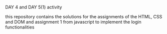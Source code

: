 DAY 4 and DAY 5(1) activity

this repository contains the solutions for the assignments of the HTML, CSS and DOM and assignment 1 from javascript to implement the login functionalities 